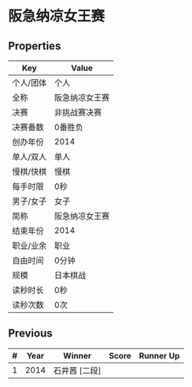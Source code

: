 # 阪急纳凉女王赛

## Properties

| Key | Value |
| --- | ----- |
| 个人/团体 | 个人 |
| 全称 | 阪急纳凉女王赛 |
| 决赛 | 非挑战赛决赛 |
| 决赛番数 | 0番胜负 |
| 创办年份 | 2014 |
| 单人/双人 | 单人 |
| 慢棋/快棋 | 慢棋 |
| 每手时限 | 0秒 |
| 男子/女子 | 女子 |
| 简称 | 阪急纳凉女王赛 |
| 结束年份 | 2014 |
| 职业/业余 | 职业 |
| 自由时间 | 0分钟 |
| 规模 | 日本棋战 |
| 读秒时长 | 0秒 |
| 读秒次数 | 0次 |

## Previous

| # | Year | Winner | Score | Runner Up |
| --- | --- | --- | --- | --- |
| 1 | 2014 | 石井茜 [二段] |  |  |


